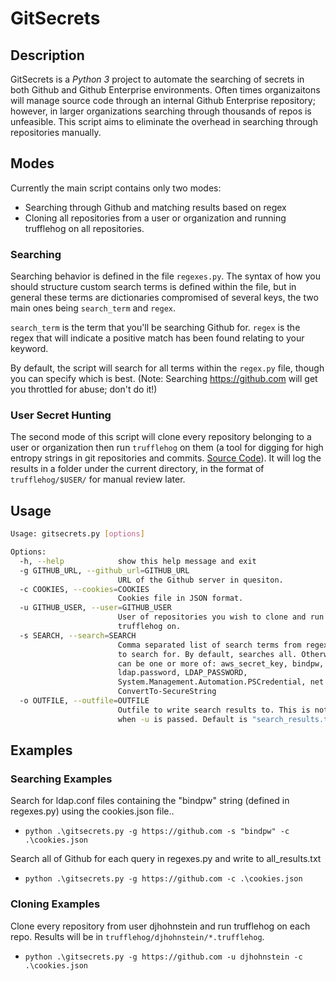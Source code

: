 # GitSecrets

## Description

GitSecrets is a *Python 3* project to automate the searching of secrets in both Github and Github Enterprise environments. Often times organizaitons will manage source code through an internal Github Enterprise repository; however, in larger organizations searching through thousands of repos is unfeasible. This script aims to eliminate the overhead in searching through repositories manually.

## Modes

Currently the main script contains only two modes:
- Searching through Github and matching results based on regex
- Cloning all repositories from a user or organization and running trufflehog on all repositories.

### Searching

Searching behavior is defined in the file `regexes.py`. The syntax of how you should structure custom search terms is defined within the file, but in general these terms are dictionaries compromised of several keys, the two main ones being `search_term` and `regex`.

`search_term` is the term that you'll be searching Github for. 
`regex` is the regex that will indicate a positive match has been found relating to your keyword.

By default, the script will search for all terms within the `regex.py` file, though you can specify which is best. (Note: Searching https://github.com will get you throttled for abuse; don't do it!)

### User Secret Hunting

The second mode of this script will clone every repository belonging to a user or organization then run `trufflehog` on them (a tool for digging for high entropy strings in git repositories and commits. [Source Code](https://github.com/dxa4481/truffleHog)). It will log the results in a folder under the current directory, in the format of `trufflehog/$USER/` for manual review later.

## Usage

```bash
Usage: gitsecrets.py [options]

Options:
  -h, --help            show this help message and exit
  -g GITHUB_URL, --github_url=GITHUB_URL
                        URL of the Github server in quesiton.
  -c COOKIES, --cookies=COOKIES
                        Cookies file in JSON format.
  -u GITHUB_USER, --user=GITHUB_USER
                        User of repositories you wish to clone and run
                        trufflehog on.
  -s SEARCH, --search=SEARCH
                        Comma separated list of search terms from regexes.py
                        to search for. By default, searches all. Otherwise,
                        can be one or more of: aws_secret_key, bindpw,
                        ldap.password, LDAP_PASSWORD,
                        System.Management.Automation.PSCredential, net user,
                        ConvertTo-SecureString
  -o OUTFILE, --outfile=OUTFILE
                        Outfile to write search results to. This is not used
                        when -u is passed. Default is "search_results.txt"
```

## Examples

### Searching Examples

Search for ldap.conf files containing the "bindpw" string (defined in regexes.py) using the cookies.json file..

- `python .\gitsecrets.py -g https://github.com -s "bindpw" -c .\cookies.json`

Search all of Github for each query in regexes.py and write to all_results.txt

- `python .\gitsecrets.py -g https://github.com -c .\cookies.json`

### Cloning Examples

Clone every repository from user djhohnstein and run trufflehog on each repo. Results will be in `trufflehog/djhohnstein/*.trufflehog`.

- `python .\gitsecrets.py -g https://github.com -u djhohnstein -c .\cookies.json` 
